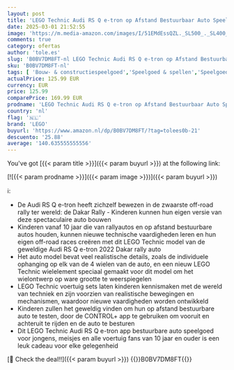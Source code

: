 ```yaml
---
layout: post
title: 'LEGO Technic Audi RS Q e-tron op Afstand Bestuurbaar Auto Speelgoed voor Jongens en Meisjes  Dakar Rally Off-Road Model met CONTROL+ App  Origineel Kerstcadeau 42160'
date: 2025-03-01 21:52:55
image: 'https://m.media-amazon.com/images/I/51EMdEssQZL._SL500_._SL400_.jpg'
comments: true
category: ofertas
author: 'tole.es'
slug: 'B0BV7DM8FT-nl LEGO Technic Audi RS Q e-tron op Afstand Bestuurbaar Auto...'
sku: 'B0BV7DM8FT-nl'
tags: [ 'Bouw- & constructiespeelgoed','Speelgoed & spellen','Speelgoedbouwsets','lego','🇳🇱', ]
actualPrice: 125.99 EUR
currency: EUR
price: 125.99
comparePrice: 169.99 EUR
prodname: 'LEGO Technic Audi RS Q e-tron op Afstand Bestuurbaar Auto Speelgoed voor Jongens en Meisjes  Dakar Rally Off-Road Model met CONTROL+ App  Origineel Kerstcadeau 42160'
country: 'nl'
flag: '🇳🇱'
brand: 'LEGO'
buyurl: 'https://www.amazon.nl/dp/B0BV7DM8FT/?tag=tolees0b-21'
descuento: '25.88'
average: '140.635555555556'
---
```


You've got [{{< param title >}}]({{< param buyurl >}}) at the following link:

[![{{< param prodname >}}]({{< param image >}})]({{< param buyurl >}})

ℹ️:

- De Audi RS Q e-tron heeft zichzelf bewezen in de zwaarste off-road rally ter wereld: de Dakar Rally - Kinderen kunnen hun eigen versie van deze spectaculaire auto bouwen
- Kinderen vanaf 10 jaar die van rallyautos en op afstand bestuurbare autos houden, kunnen nieuwe technische vaardigheden leren en hun eigen off-road races creëren met dit LEGO Technic model van de geweldige Audi RS Q e-tron 2022 Dakar rally auto
- Het auto model bevat veel realistische details, zoals de individuele ophanging op elk van de 4 wielen van de auto, en een nieuw LEGO Technic wielelement speciaal gemaakt voor dit model om het wielontwerp op ware grootte te weerspiegelen
- LEGO Technic voertuig sets laten kinderen kennismaken met de wereld van techniek en zijn voorzien van realistische bewegingen en mechanismen, waardoor nieuwe vaardigheden worden ontwikkeld
- Kinderen zullen het geweldig vinden om hun op afstand bestuurbare auto te testen, door de CONTROL+ app te gebruiken om vooruit en achteruit te rijden en de auto te besturen
- Dit LEGO Technic Audi RS Q e-tron app bestuurbare auto speelgoed voor jongens, meisjes en alle voertuig fans van 10 jaar en ouder is een leuk cadeau voor elke gelegenheid

[🛒 Check the deal!!]({{< param buyurl >}})
{{<world>}}B0BV7DM8FT{{</world>}}
